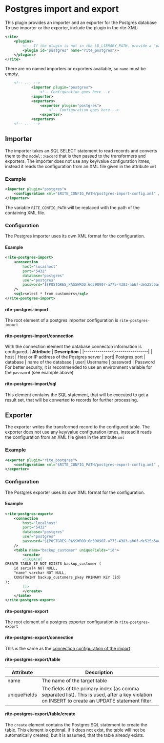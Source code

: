 # Postgres import and export
This plugin provides an importer and an exporter for the Postgres database
To use importer or the exporter, include the plugin in the rite-XML:
```xml
<rite>
    <plugins>
        <!-- If the plugin is not in the LD_LIBRARY_PATH, provide a "path" attribute -->
        <plugin id="postgres" name="rite_postgres"/>
    </plugins>
</rite>
```
There are no named importers or exporters available, so `name` must be empty.
```xml
    <!-- ... -->
            <importer plugin="postgres">
                <!-- Configuration goes here -->
            <importer>
            <exporters>
                <exporter plugin="postgres">
                    <!-- Configuration goes here -->
                <exporter>
            <exporters>
    <!-- ... -->
```
## Importer
The importer takes an SQL SELECT statement to read records and converts them to 
the `model::Record` that is then passed to the transformers and exporters.
The importer does not use any key/value configuration itmes, instead it reads the configuration from an XML file given in the attribute `xml`
### Example
```xml
<importer plugin="postgres">
    <configuration xml="$RITE_CONFIG_PATH/postgres-import-config.xml" />
</importer>
```
The variable `RITE_CONFIG_PATH` will be replaced with the path of the containing XML file.

### Configuration
The Postgres importer uses its own XML format for the configuration.
#### Example
```xml
<rite-postgres-import>
    <connection 
        host="localhost"
        port="5432"
        database="postgres"
        user="postgres"
        password="${POSTGRES_PASSWROD:6d598907-a775-4383-ab6f-de525c5ac0bf}"
    />
    <sql>select * from customers</sql>
</rite-postgres-import>
```
#### rite-postgres-import
The root element of a postgres importer configuration is `rite-postgres-import`
#### rite-postgres-import/connection
With the connection element the database connecton information is configured.
| **Attribute** | **Description** |
|---------------|-----------------|
| host | Host or IP address of the Postgres server
| port| Postgres port
| database | name of the database
| user| Username
| password | Password
For better security, it is recommended to use an environment variable for the `password` (see example above)
#### rite-postgres-import/sql
This element contains the SQL statement, that will be executed to get a result set, that will be converted to records for further processing.

## Exporter
The exporter writes the transformed record to the configured table. The exporter does not use any key/value configuration itmes, instead it reads the configuration from an XML file given in the attribute `xml`

### Example
```xml
<exporter plugin="rite_postgres">
    <configuration xml="$RITE_CONFIG_PATH/postgres-export-config.xml" />
</exporter>
```                

### Configuration
The Postgres exporter uses its own XML format for the configuration.
#### Example
```xml
<rite-postgres-export>
    <connection 
        host="localhost"
        port="5432"
        database="postgres"
        user="postgres"
        password="${POSTGRES_PASSWROD:6d598907-a775-4383-ab6f-de525c5ac0bf}"
    />
    <table name="backup_customer" uniqueFields="id">
        <create>
        <![CDATA[
CREATE TABLE IF NOT EXISTS backup_customer (
	id serial4 NOT NULL,
	"name" varchar NOT NULL,
	CONSTRAINT backup_customers_pkey PRIMARY KEY (id)
);        
        ]]>
        </create>
    </table>
</rite-postgres-export>
```
#### rite-postgres-export
The root element of a postgres exporter configuration is `rite-postgres-export`
#### rite-postgres-export/connection
This is the same as the [connection configuration of the import](#rite-postgres-importconnection)
#### rite-postgres-export/table
| **Attribute** | **Description** |
|---------------|-----------------|
| name | The name of the target table
| uniqueFields | The fields of the primary index (as comma separated list). This is used, after a key violation on INSERT to create an UPDATE statement filter.
#### rite-postgres-export/table/create
The `create` element contains the Postgres SQL statement to create the table. This element is optional. If it does not exist, the table will not be automatically created, but it is assumed, that the table already exists.





